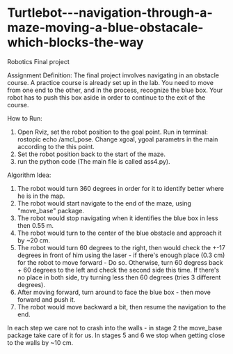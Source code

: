 # Turtlebot---navigation-through-a-maze-moving-a-blue-obstacale-which-blocks-the-way
Robotics Final project 



Assignment Definition:
The final project involves navigating in an obstacle course. A practice course is already set up in the lab. You need to move from one end to the other, and in the process, recognize the blue box. Your robot has to push this box aside in order to continue to the exit of the course.


How to Run:
1. Open Rviz, set the robot position to the goal point. Run in terminal: rostopic echo /amcl_pose. Change xgoal, ygoal parametrs in the main
according to the this point.
2. Set the robot position back to the start of the maze.
3. run the python code (The main file is called ass4.py). 


Algorithm Idea:

1. The robot would turn 360 degrees in order for it to identify better where he is in the map.
2. The robot would start navigate to the end of the maze, using "move_base" package. 
3. The robot would stop navigating when it identifies the blue box in less then 0.55 m.
4. The robot would turn to the center of the blue obstacle and approach it by ~20 cm.
5. The robot would turn 60 degrees to the right, then would check the +-17 degrees in front of him using the laser - if there's
   enough place (0.3 cm) for the robot to move forward - Do so. Otherwise, turn 60 degress back + 60 degrees to the left and check the
   second side this time.
   If there's no place in both side, try turning less then 60 degrees (tries 3 different degrees).
6. After moving forward, turn around to face the blue box - then move forward and push it. 
7. The robot would move backward a bit, then resume the navigation to the end.
   

   
In each step we care not to crash into the walls - in stage 2 the move_base package take care of it for us. In stages 5 and 6 we stop when getting close
to the walls by ~10 cm.
